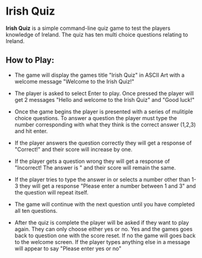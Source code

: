 # **Irish Quiz**

**Irish Quiz** is a simple command-line quiz game to test the players knowledge of Ireland. The quiz has ten multi choice questions relating to Ireland. 

## How to Play:

- The game will display the games title "Irish Quiz" in ASCII Art with a welcome message "Welcome to the Irish Quiz!"

- The player is asked to select Enter to play. Once pressed the player will get 2 messages "Hello and welcome to the Irish Quiz" and "Good luck!"

- Once the game begins the player is presented with a series of mulitiple choice questions. To answer a question the player must type the number corresponding with what they think is the correct answer (1,2,3) and hit enter. 

- If the player answers the question correctly they will get a response of "Correct!" and their score will increase by one.

- If the player gets a question wrong they will get a response of "Incorrect! The answer is " and their score will remain the same. 

- If the player tries to type the answer in or selects a number other than 1-3 they will get a response "Please enter a number between 1 and 3" and the question will repeat itself. 

- The game will continue with the next question until you have completed all ten questions. 

- After the quiz is complete the player will be asked if they want to play again. They can only choose either yes or no. Yes and the games goes back to question one with the score reset. If no the game will goes back to the welcome screen. If the player types anything else in a message will appear to say "Please enter yes or no"

